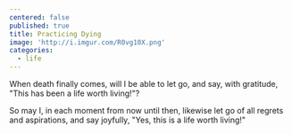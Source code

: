 ```yaml
---
centered: false
published: true
title: Practicing Dying
image: 'http://i.imgur.com/R0vg10X.png'
categories:
  - life
---
```

When death finally comes,
will I be able to let go,
and say, with gratitude,
"This has been a life worth living!"?

So may I,
in each moment
from now until then,
likewise let go
of all regrets and aspirations,
and say joyfully, 
"Yes, this is a life worth living!"
